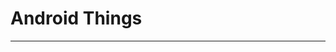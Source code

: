 # Android Things


------
[github_demo]:https://github.com/androidthings
[things_guide]:https://developer.android.com/things/training/first-device/create-studio-project.html
[jcenter]:https://jcenter.bintray.com/com/google/android/things/
[raspberry_pi_io]:https://developer.android.com/things/hardware/raspberrypi-io.html
